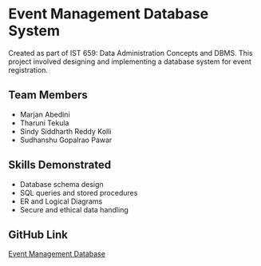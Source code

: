 # Event Management Database System

Created as part of IST 659: Data Administration Concepts and DBMS. This project involved designing and implementing a database system for event registration.

## Team Members
- Marjan Abedini
- Tharuni Tekula
- Sindy Siddharth Reddy Kolli
- Sudhanshu Gopalrao Pawar

## Skills Demonstrated
- Database schema design
- SQL queries and stored procedures
- ER and Logical Diagrams
- Secure and ethical data handling

## GitHub Link
[Event Management Database](https://github.com/andia941394/Portfolio-2025/tree/main/Project%20Folders/Event-Management-DB)
